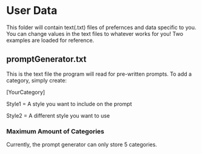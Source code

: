 # User Data
This folder will contain text(.txt) files of prefernces and data specific to you. You can change values in the text files to whatever works for you! Two examples are loaded for reference.

## promptGenerator.txt
This is the text file the program will read for pre-written prompts. To add a category, simply create:

[YourCategory]

Style1 = A style you want to include on the prompt

Style2 = A different style you want to use

### Maximum Amount of Categories

Currently, the prompt generator can only store 5 categories.
